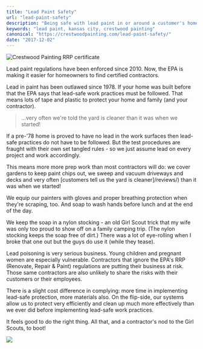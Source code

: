 ```yaml
---
title: "Lead Paint Safety"
url: "lead-paint-safety"
description: "Being safe with lead paint in or around a customer's home is critical. Crestwood Painting is EPA Lead Paint certified, most Job Leads are classroom trained."
keywords: "lead paint, kansas city, crestwood painting"
canonical: "https://crestwoodpainting.com/lead-paint-safety/"
date: "2017-12-02"
---
```


![Crestwood Painting RRP certificate](images/Lead-Safe-Certified-1-e1514657696358.jpg)

Lead paint regulations have been enforced since 2010. Now, the EPA is making it easier for homeowners to find certified contractors.

Lead in paint has been outlawed since 1978. If your home was built before that the EPA says that lead-safe work practices must be followed. That means lots of tape and plastic to protect your home and family (and your contractor).

> ...very often we're told the yard is cleaner than it was when we started!

If a pre-'78 home is proved to have no lead in the work surfaces then lead-safe practices do not have to be followed. But the test procedures are fraught with their own set tangled rules - so we just assume lead on every project and work accordingly.

This means more more prep work than most contractors will do: we cover gardens to keep paint chips out, we sweep and vacuum driveways and decks and very often [customers tell us the yard is cleaner]/reviews/) than it was when we started!

We equip our painters with gloves and proper breathing protection when they're scraping, too. And soap to wash hands before lunch and at the end of the day.

We keep the soap in a nylon stocking - an old Girl Scout trick that my wife was only too proud to show off on a family camping trip. (The nylon stocking keeps the soap free of dirt.) There was a lot of eye-rolling when I broke that one out but the guys do use it (while they tease).

Lead poisoning is very serious business. Young children and pregnant women are especially vulnerable. Contractors that ignore the EPA's RRP (Renovate, Repair & Paint) regulations are putting their business at risk. Those same contractors are also unlikely to share the risks with their customers or their employees.

There is a slight cost difference in complying: more time in implementing lead-safe protection, more materials also. On the flip-side, our systems allow us to protect very efficiently and clean up much more effectively than we ever did before implementing lead-safe work practices.

It feels good to do the right thing. All that, and a contractor's nod to the Girl Scouts, to boot!

[![](images/Renovate-Right-image-577x900.jpg)](http://www.cpsc.gov/PageFiles/121915/renovateright.pdf)
